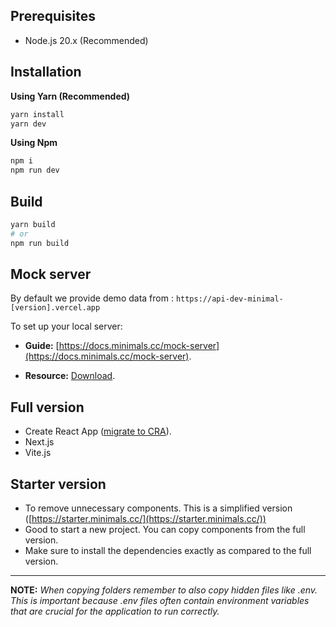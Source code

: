 ## Prerequisites

-   Node.js 20.x (Recommended)

## Installation

**Using Yarn (Recommended)**

```sh
yarn install
yarn dev
```

**Using Npm**

```sh
npm i
npm run dev
```

## Build

```sh
yarn build
# or
npm run build
```

## Mock server

By default we provide demo data from : `https://api-dev-minimal-[version].vercel.app`

To set up your local server:

-   **Guide:** [https://docs.minimals.cc/mock-server](https://docs.minimals.cc/mock-server).

-   **Resource:** [Download](https://www.dropbox.com/sh/6ojn099upi105tf/AACpmlqrNUacwbBfVdtt2t6va?dl=0).

## Full version

-   Create React App ([migrate to CRA](https://docs.minimals.cc/migrate-to-cra/)).
-   Next.js
-   Vite.js

## Starter version

-   To remove unnecessary components. This is a simplified version ([https://starter.minimals.cc/](https://starter.minimals.cc/))
-   Good to start a new project. You can copy components from the full version.
-   Make sure to install the dependencies exactly as compared to the full version.

---

**NOTE:**
_When copying folders remember to also copy hidden files like .env. This is important because .env files often contain environment variables that are crucial for the application to run correctly._
